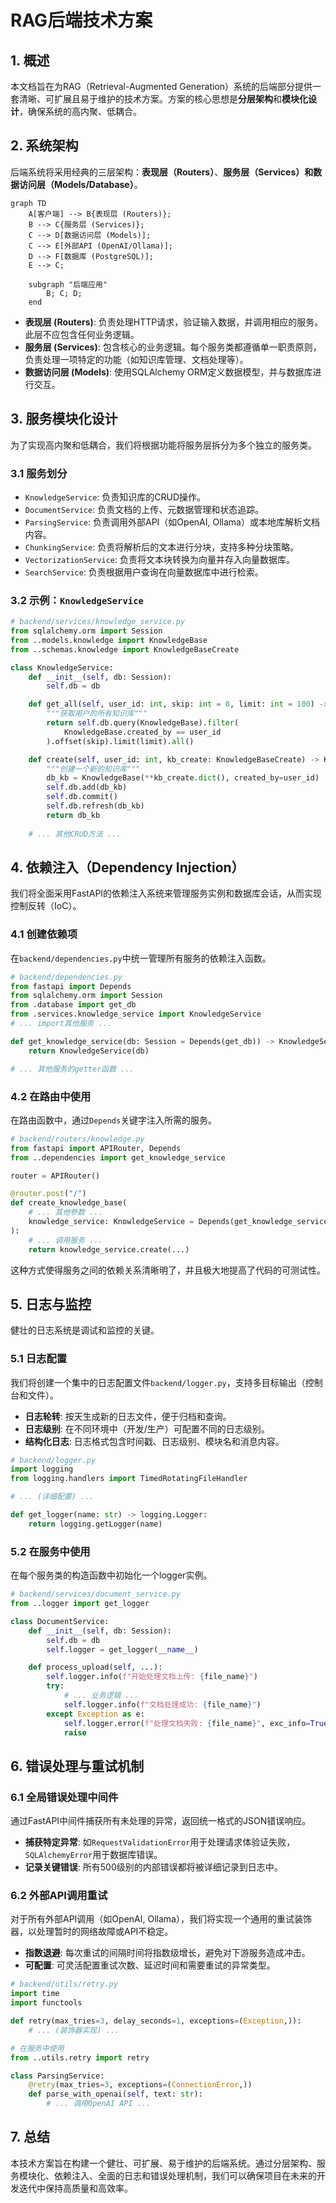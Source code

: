 # RAG后端技术方案

## 1. 概述

本文档旨在为RAG（Retrieval-Augmented Generation）系统的后端部分提供一套清晰、可扩展且易于维护的技术方案。方案的核心思想是**分层架构**和**模块化设计**，确保系统的高内聚、低耦合。

## 2. 系统架构

后端系统将采用经典的三层架构：**表现层（Routers）**、**服务层（Services）**和**数据访问层（Models/Database）**。

```mermaid
graph TD
    A[客户端] --> B{表现层 (Routers)};
    B --> C{服务层 (Services)};
    C --> D[数据访问层 (Models)];
    C --> E[外部API (OpenAI/Ollama)];
    D --> F[数据库 (PostgreSQL)];
    E --> C;

    subgraph "后端应用"
        B; C; D;
    end
```

-   **表现层 (Routers)**: 负责处理HTTP请求，验证输入数据，并调用相应的服务。此层不应包含任何业务逻辑。
-   **服务层 (Services)**: 包含核心的业务逻辑。每个服务类都遵循单一职责原则，负责处理一项特定的功能（如知识库管理、文档处理等）。
-   **数据访问层 (Models)**: 使用SQLAlchemy ORM定义数据模型，并与数据库进行交互。

## 3. 服务模块化设计

为了实现高内聚和低耦合，我们将根据功能将服务层拆分为多个独立的服务类。

### 3.1 服务划分

-   `KnowledgeService`: 负责知识库的CRUD操作。
-   `DocumentService`: 负责文档的上传、元数据管理和状态追踪。
-   `ParsingService`: 负责调用外部API（如OpenAI, Ollama）或本地库解析文档内容。
-   `ChunkingService`: 负责将解析后的文本进行分块，支持多种分块策略。
-   `VectorizationService`: 负责将文本块转换为向量并存入向量数据库。
-   `SearchService`: 负责根据用户查询在向量数据库中进行检索。

### 3.2 示例：`KnowledgeService`

```python
# backend/services/knowledge_service.py
from sqlalchemy.orm import Session
from ..models.knowledge import KnowledgeBase
from ..schemas.knowledge import KnowledgeBaseCreate

class KnowledgeService:
    def __init__(self, db: Session):
        self.db = db

    def get_all(self, user_id: int, skip: int = 0, limit: int = 100) -> list[KnowledgeBase]:
        """获取用户的所有知识库"""
        return self.db.query(KnowledgeBase).filter(
            KnowledgeBase.created_by == user_id
        ).offset(skip).limit(limit).all()

    def create(self, user_id: int, kb_create: KnowledgeBaseCreate) -> KnowledgeBase:
        """创建一个新的知识库"""
        db_kb = KnowledgeBase(**kb_create.dict(), created_by=user_id)
        self.db.add(db_kb)
        self.db.commit()
        self.db.refresh(db_kb)
        return db_kb
    
    # ... 其他CRUD方法 ...
```

## 4. 依赖注入（Dependency Injection）

我们将全面采用FastAPI的依赖注入系统来管理服务实例和数据库会话，从而实现控制反转（IoC）。

### 4.1 创建依赖项

在`backend/dependencies.py`中统一管理所有服务的依赖注入函数。

```python
# backend/dependencies.py
from fastapi import Depends
from sqlalchemy.orm import Session
from .database import get_db
from .services.knowledge_service import KnowledgeService
# ... import其他服务 ...

def get_knowledge_service(db: Session = Depends(get_db)) -> KnowledgeService:
    return KnowledgeService(db)

# ... 其他服务的getter函数 ...
```

### 4.2 在路由中使用

在路由函数中，通过`Depends`关键字注入所需的服务。

```python
# backend/routers/knowledge.py
from fastapi import APIRouter, Depends
from ..dependencies import get_knowledge_service

router = APIRouter()

@router.post("/")
def create_knowledge_base(
    # ... 其他参数 ...
    knowledge_service: KnowledgeService = Depends(get_knowledge_service)
):
    # ... 调用服务 ...
    return knowledge_service.create(...)
```

这种方式使得服务之间的依赖关系清晰明了，并且极大地提高了代码的可测试性。

## 5. 日志与监控

健壮的日志系统是调试和监控的关键。

### 5.1 日志配置

我们将创建一个集中的日志配置文件`backend/logger.py`，支持多目标输出（控制台和文件）。

-   **日志轮转**: 按天生成新的日志文件，便于归档和查询。
-   **日志级别**: 在不同环境中（开发/生产）可配置不同的日志级别。
-   **结构化日志**: 日志格式包含时间戳、日志级别、模块名和消息内容。

```python
# backend/logger.py
import logging
from logging.handlers import TimedRotatingFileHandler

# ... (详细配置) ...

def get_logger(name: str) -> logging.Logger:
    return logging.getLogger(name)
```

### 5.2 在服务中使用

在每个服务类的构造函数中初始化一个logger实例。

```python
# backend/services/document_service.py
from ..logger import get_logger

class DocumentService:
    def __init__(self, db: Session):
        self.db = db
        self.logger = get_logger(__name__)

    def process_upload(self, ...):
        self.logger.info(f"开始处理文档上传: {file_name}")
        try:
            # ... 业务逻辑 ...
            self.logger.info(f"文档处理成功: {file_name}")
        except Exception as e:
            self.logger.error(f"处理文档失败: {file_name}", exc_info=True)
            raise
```

## 6. 错误处理与重试机制

### 6.1 全局错误处理中间件

通过FastAPI中间件捕获所有未处理的异常，返回统一格式的JSON错误响应。

-   **捕获特定异常**: 如`RequestValidationError`用于处理请求体验证失败，`SQLAlchemyError`用于数据库错误。
-   **记录关键错误**: 所有500级别的内部错误都将被详细记录到日志中。

### 6.2 外部API调用重试

对于所有外部API调用（如OpenAI, Ollama），我们将实现一个通用的重试装饰器，以处理暂时的网络故障或API不稳定。

-   **指数退避**: 每次重试的间隔时间将指数级增长，避免对下游服务造成冲击。
-   **可配置**: 可灵活配置重试次数、延迟时间和需要重试的异常类型。

```python
# backend/utils/retry.py
import time
import functools

def retry(max_tries=3, delay_seconds=1, exceptions=(Exception,)):
    # ... (装饰器实现) ...
```

```python
# 在服务中使用
from ..utils.retry import retry

class ParsingService:
    @retry(max_tries=3, exceptions=(ConnectionError,))
    def parse_with_openai(self, text: str):
        # ... 调用OpenAI API ...
```

## 7. 总结

本技术方案旨在构建一个健壮、可扩展、易于维护的后端系统。通过分层架构、服务模块化、依赖注入、全面的日志和错误处理机制，我们可以确保项目在未来的开发迭代中保持高质量和高效率。 